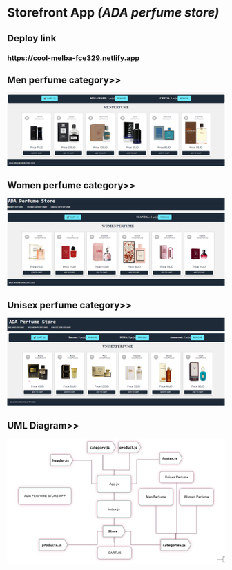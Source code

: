 # Storefront App ***(ADA perfume store)***

## Deploy link

### https://cool-melba-fce329.netlify.app

## Men perfume category>>

![uml](./assets/man.PNG)

## Women perfume category>>

![uml](./assets/women.PNG)

## Unisex perfume category>>

![uml](./assets/unisex.PNG)

## UML Diagram>>

![uml](./assets/UMLUpdate.PNG)
